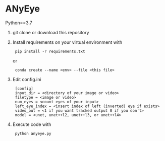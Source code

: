 # ANyEye

Python==3.7

1. git clone or download this repository

2. Install requirements on your virtual environment with

        pip install -r requirements.txt

    or

        conda create --name <env> --file <this file>

3. Edit config.ini

        [config]
        input_dir = <directory of your image or video>
        filetype = <image or video>
        num_eyes = <count eyes of your input>
        left_eye_index = <insert index of left (inverted) eye if exists>
        video_out = <1 if you want tracked output 0 if you don't>
        model = <unet, unet++l2, unet++l3, or unet++l4>

4. Execute code with

        python anyeye.py

